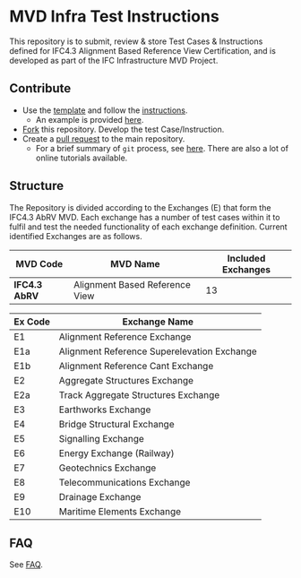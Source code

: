 # MVD Infra Test Instructions

This repository is to submit, review & store Test Cases & Instructions defined for IFC4.3 Alignment Based Reference View Certification, and is developed as part of the IFC Infrastructure MVD Project.

## Contribute
- Use the [template](./docs/test-instruction-template.md) and follow the [instructions](./docs/instructions.md).
    - An example is provided [here](./E2.1-Earthworks-Fill-01).
- [Fork](https://help.github.com/en/github/collaborating-with-issues-and-pull-requests/working-with-forks) this repository. 
Develop the test Case/Instruction. 
- Create a [pull request](https://help.github.com/en/github/collaborating-with-issues-and-pull-requests/creating-a-pull-request-from-a-fork) to the main repository.
    - For a brief summary of `git` process, see [here](https://github.com/tumcms/Open-Infra-Platform/blob/development/Documentation/markdown/GitProcess.md). There are also a lot of online tutorials available.

## Structure
The Repository is divided according to the Exchanges (E) that form the IFC4.3 AbRV MVD. Each exchange has a number of test cases within it to fulfil and test the needed functionality of each exchange definition. Current identified Exchanges are as follows.

| MVD Code        | MVD Name                       | Included Exchanges |
|-----------------|--------------------------------|--------------------|
| **IFC4.3 AbRV** | Alignment Based Reference View | 13                 |

| Ex Code | Exchange Name                               |
|---------|---------------------------------------------|
| E1      | Alignment Reference Exchange                |
| E1a     | Alignment Reference Superelevation Exchange |
| E1b     | Alignment Reference Cant Exchange           |
| E2      | Aggregate Structures Exchange               |
| E2a     | Track Aggregate Structures Exchange         |
| E3      | Earthworks Exchange                         |
| E4      | Bridge Structural Exchange                  |
| E5      | Signalling Exchange                         |
| E6      | Energy Exchange (Railway)                   |
| E7      | Geotechnics Exchange                        |
| E8      | Telecommunications Exchange                 |
| E9      | Drainage Exchange                           |
| E10     | Maritime Elements Exchange                  |

## FAQ

See [FAQ](./docs/faq.md).
